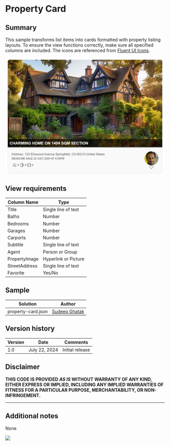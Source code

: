 # Property Card

## Summary

This sample transforms list items into cards formatted with property listing layouts. To ensure the view functions correctly, make sure all specified columns are included. The icons are referenced from [Fluent UI Icons](https://developer.microsoft.com/en-us/fluentui#/styles/web/icons).

![screenshot of the sample](./assets/screenshot.jpg)

## View requirements

Column Name                 | Type
----------------------------|-----------------------------------------
Title                       | Single line of text
Baths                       | Number
Bedrooms                    | Number
Garages                     | Number
Carports                    | Number
Subtitle                    | Single line of text
Agent                       | Person or Group
PropertyImage               | Hyperlink or Picture
StreetAddress               | Single line of text
Favorite                    | Yes/No

## Sample

Solution|Author
--------|---------
property-card.json | [Sudeep Ghatak](https://github.com/sudeepghatak)

## Version history

Version|Date|Comments
-------|----|--------
1.0|July 22, 2024|Initial release

## Disclaimer
**THIS CODE IS PROVIDED *AS IS* WITHOUT WARRANTY OF ANY KIND, EITHER EXPRESS OR IMPLIED, INCLUDING ANY IMPLIED WARRANTIES OF FITNESS FOR A PARTICULAR PURPOSE, MERCHANTABILITY, OR NON-INFRINGEMENT.**

---

## Additional notes

None

<img src="https://pnptelemetry.azurewebsites.net/list-formatting/view-samples/property-card" />
